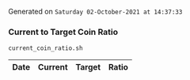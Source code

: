 Generated on `Saturday 02-October-2021 at 14:37:33`

### Current to Target Coin Ratio
`current_coin_ratio.sh`

Date|Current|Target|Ratio
---|---|---|---
